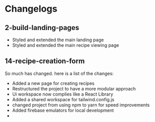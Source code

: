 # Changelogs


## 2-build-landing-pages
- Styled and extended the main landing page
- Styled and extended the main recipe viewing page
<!-- - created a new page for Sweet recipes 
- created a new page for Savory recipes -->



## 14-recipe-creation-form
So much has changed. here is a list of the changes:
- Added a new page for creating recipes
- Restructured the project to have a more modular approach
- Ui workspace now complies like a React Library
- Added a shared workspace for tailwind.config.js
- changed project from using npm to yarn for speed improvements
- Added firebase emulators for local development
- 
